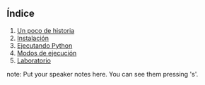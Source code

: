 ## Índice

1. [Un poco de historia](#/2)  <!-- .element: class="fragment" data-fragment-index="1" -->
2. [Instalación](#/13) <!-- .element: class="fragment" data-fragment-index="2" -->
3. [Ejecutando Python](/#/17) <!-- .element: class="fragment" data-fragment-index="3" -->
4. [Modos de ejecución](/#/20) <!-- .element: class="fragment" data-fragment-index="4" -->
5. [Laboratorio](/#/26) <!-- .element: class="fragment" data-fragment-index="5" -->

note:
    Put your speaker notes here.
    You can see them pressing 's'.

